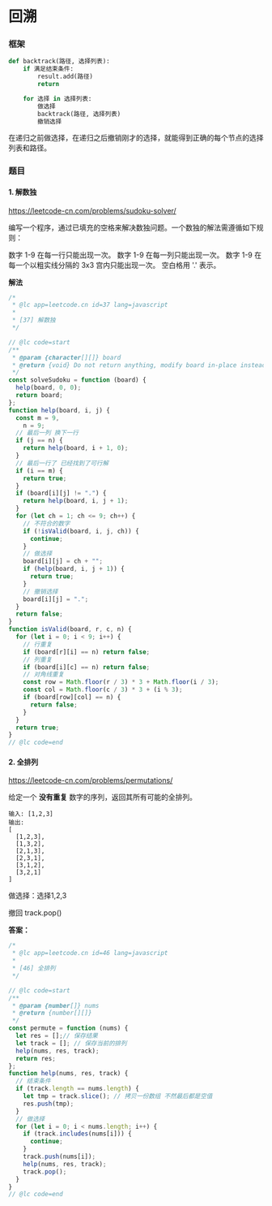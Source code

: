 # 回溯

### 框架

```python
def backtrack(路径, 选择列表):
    if 满足结束条件:
        result.add(路径)
        return

    for 选择 in 选择列表:
        做选择
        backtrack(路径, 选择列表)
        撤销选择
```

在递归之前做选择，在递归之后撤销刚才的选择，就能得到正确的每个节点的选择列表和路径。

### 题目

#### 1. 解数独

https://leetcode-cn.com/problems/sudoku-solver/

编写一个程序，通过已填充的空格来解决数独问题。一个数独的解法需遵循如下规则：

数字 1-9 在每一行只能出现一次。
数字 1-9 在每一列只能出现一次。
数字 1-9 在每一个以粗实线分隔的 3x3 宫内只能出现一次。
空白格用 '.' 表示。

**解法**

```javascript
/*
 * @lc app=leetcode.cn id=37 lang=javascript
 *
 * [37] 解数独
 */

// @lc code=start
/**
 * @param {character[][]} board
 * @return {void} Do not return anything, modify board in-place instead.
 */
const solveSudoku = function (board) {
  help(board, 0, 0);
  return board;
};
function help(board, i, j) {
  const m = 9,
    n = 9;
  // 最后一列 换下一行
  if (j == n) {
    return help(board, i + 1, 0);
  }
  // 最后一行了 已经找到了可行解
  if (i == m) {
    return true;
  }
  if (board[i][j] != ".") {
    return help(board, i, j + 1);
  }
  for (let ch = 1; ch <= 9; ch++) {
    // 不符合的数字
    if (!isValid(board, i, j, ch)) {
      continue;
    }
    // 做选择
    board[i][j] = ch + "";
    if (help(board, i, j + 1)) {
      return true;
    }
    // 撤销选择
    board[i][j] = ".";
  }
  return false;
}
function isValid(board, r, c, n) {
  for (let i = 0; i < 9; i++) {
    // 行重复
    if (board[r][i] == n) return false;
    // 列重复
    if (board[i][c] == n) return false;
    // 对角线重复
    const row = Math.floor(r / 3) * 3 + Math.floor(i / 3);
    const col = Math.floor(c / 3) * 3 + (i % 3);
    if (board[row][col] == n) {
      return false;
    }
  }
  return true;
}
// @lc code=end
```

#### 2. 全排列

https://leetcode-cn.com/problems/permutations/

给定一个 **没有重复** 数字的序列，返回其所有可能的全排列。

```
输入: [1,2,3]
输出:
[
  [1,2,3],
  [1,3,2],
  [2,1,3],
  [2,3,1],
  [3,1,2],
  [3,2,1]
]
```

做选择：选择1,2,3

撤回 track.pop()

**答案：**

```javascript
/*
 * @lc app=leetcode.cn id=46 lang=javascript
 *
 * [46] 全排列
 */

// @lc code=start
/**
 * @param {number[]} nums
 * @return {number[][]}
 */
const permute = function (nums) {
  let res = [];// 保存结果
  let track = []; // 保存当前的排列
  help(nums, res, track);
  return res;
};
function help(nums, res, track) {
  // 结束条件
  if (track.length == nums.length) {
    let tmp = track.slice(); // 拷贝一份数组 不然最后都是空值
    res.push(tmp);
  }
  // 做选择
  for (let i = 0; i < nums.length; i++) {
    if (track.includes(nums[i])) {
      continue;
    }
    track.push(nums[i]);
    help(nums, res, track);
    track.pop();
  }
}
// @lc code=end
```


